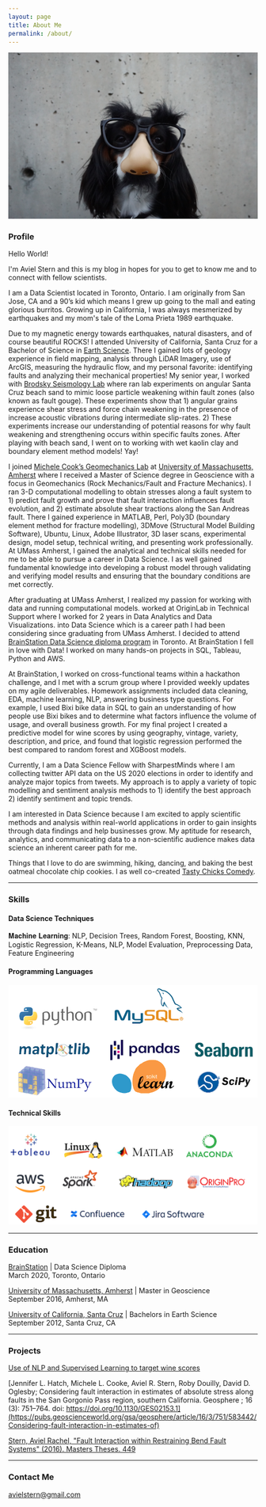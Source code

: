 ```yaml
---
layout: page
title: About Me
permalink: /about/
---
```


![Alternate image text](/images/aboutme2.jpg)

### Profile
Hello World! 

I'm Aviel Stern and this is my blog in hopes for you to get to know me and to connect with fellow scientists.

I am a Data Scientist located in Toronto, Ontario. I am originally from San Jose, CA and a 90’s kid which means I grew up going to the mall and eating glorious burritos.  Growing up in California, I was always mesmerized by earthquakes and my mom's tale of the Loma Prieta 1989 earthquake. 

Due to my magnetic energy towards earthquakes, natural disasters, and of course beautiful ROCKS! I attended University of California, Santa Cruz for a Bachelor of Science in [Earth Science](https://eps.ucsc.edu/). There I gained lots of geology experience in field mapping, analysis through LiDAR Imagery, use of ArcGIS, measuring the hydraulic flow, and my personal favorite: identifying faults and analyzing their mechanical properties! My senior year, I worked with [Brodsky Seismology Lab](https://websites.pmc.ucsc.edu/~seisweb/emily_brodsky/) where ran lab experiments on angular Santa Cruz beach sand to mimic loose particle weakening within fault zones (also known  as  fault gouge).  These experiments show that 1) angular grains experience shear stress and force chain weakening in the presence of increase acoustic vibrations during intermediate slip-rates. 2) These experiments increase our understanding of potential reasons for why fault weakening and strengthening occurs within specific faults zones. After playing with beach sand, I went on to working with wet kaolin clay and boundary element method models! Yay!

I joined [Michele Cook’s Geomechanics Lab](https://blogs.umass.edu/cooke/) at [University of Massachusetts, Amherst](https://www.geo.umass.edu/) where I received a Master of Science degree in Geoscience with a focus in Geomechanics (Rock Mechanics/Fault and Fracture Mechanics). I ran 3-D computational modelling to obtain stresses along a fault system to 1) predict fault growth and prove that fault interaction influences fault evolution, and 2) estimate absolute shear tractions along the San Andreas fault. There I gained experience in  MATLAB, Perl, Poly3D (boundary element method for fracture modelling), 3DMove (Structural Model Building Software), Ubuntu, Linux, Adobe Illustrator, 3D laser scans, experimental design, model setup, technical writing, and presenting work professionally. At UMass Amherst, I gained the analytical and technical skills needed for me to be able to pursue a career in Data Science. I as well gained fundamental knowledge into developing a robust model through validating and verifying model results and ensuring that the boundary conditions are met correctly.

After graduating at UMass Amherst, I realized my passion for  working  with  data and running computational models. worked at OriginLab in Technical Support where I worked for 2 years in Data Analytics and Data Visualizations.  into Data Science which is a career path I had been considering since graduating from UMass Amherst. I decided to attend [BrainStation Data Science diploma program](https://brainstation.io/course/toronto/data-science?utm_keyword=%2Bdata%20%2Bscience%20%2Bbrainstation&utm_network=g&utm_matchtype=b&utm_creative=269262450377&utm_target=&utm_placement=&utm_device=c&utm_campaign=649120212&utm_adgroup=56812219833&utm_source=AdWords&utm_target_id=aud-808969644948:kwd-447159192211&gclid=CjwKCAjwr7X4BRA4EiwAUXjbt1bHVW-84_FdNTiQ422xDxWVGr7ik7GTnO2WNeOjhojI6AxhSzdKqRoCg-wQAvD_BwE) in Toronto. At BrainStation I fell in love with Data! I worked on many hands-on projects in SQL, Tableau, Python and AWS. 

At BrainStation, I worked on cross-functional teams within a hackathon challenge, and I met with a scrum group where I provided weekly updates on my agile deliverables. Homework assignments included data cleaning, EDA, machine learning, NLP, answering business type questions. For example, I used Bixi bike data in SQL to gain an understanding of how people use Bixi bikes and to determine what factors influence the volume of usage, and overall business growth. For my final project I created a predictive model for wine scores by using geography, vintage, variety, description, and price, and found that logistic regression performed the best compared to random forest and XGBoost models. 

Currently, I am a Data Science Fellow with  SharpestMinds where I am collecting twitter API data on the  US 2020 elections in order to identify and analyze major topics from tweets. My approach is to apply a variety of topic modelling and sentiment analysis methods to 1) identify the best approach 2) identify sentiment and topic trends. 

I am interested in Data Science because I am excited to apply scientific methods and analysis within real-world applications in order to gain insights through data findings and help businesses grow. My aptitude for research, analytics, and communicating data to a non-scientific audience makes data science an inherent career path for me.

Things that I love to do are swimming, hiking, dancing, and baking the best oatmeal chocolate chip cookies. I as well co-created [Tasty Chicks Comedy](https://www.tastychickscomedy.com/). 

---

### Skills 

#### Data Science Techniques 
𝐌𝐚𝐜𝐡𝐢𝐧𝐞 𝐋𝐞𝐚𝐫𝐧𝐢𝐧𝐠: NLP, Decision Trees, Random Forest, Boosting, KNN, Logistic Regression, K-Means, NLP, Model Evaluation, Preprocessing Data, Feature Engineering

#### Programming Languages 

![Alternate image text](/images/panda.png)

#### Technical Skills 

![Alternate image text](/images/about/tech2.png)  

---

### Education
[BrainStation](https://brainstation.io/) | Data Science Diploma<br/>
March 2020, Toronto, Ontario

[University of Massachusetts, Amherst](https://www.umass.edu/) |  Master in Geoscience<br/>
September 2016, Amherst, MA

[University of California, Santa Cruz](https://www.ucsc.edu/) |  Bachelors in Earth Science<br/>
September 2012, Santa Cruz, CA

---

### Projects

[Use of NLP and Supervised Learning to target wine scores](https://github.com/avielrs/BrainStation-Capstone)<br/>

[Jennifer L. Hatch, Michele L. Cooke, Aviel R. Stern, Roby Douilly, David D. Oglesby; Considering fault interaction in estimates of absolute stress along faults in the San Gorgonio Pass region, southern California. Geosphere ; 16 (3): 751–764. doi: https://doi.org/10.1130/GES02153.1](https://pubs.geoscienceworld.org/gsa/geosphere/article/16/3/751/583442/Considering-fault-interaction-in-estimates-of)<br/>

[Stern, Aviel Rachel, "Fault Interaction within Restraining Bend Fault Systems" (2016). Masters Theses. 449](https://scholarworks.umass.edu/masters_theses_2/449/)<br/>

---

### Contact Me
[avielstern@gmail.com](mailto:avielstern@gmail.com)
